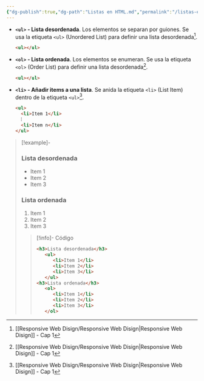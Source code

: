 ```yaml
---
{"dg-publish":true,"dg-path":"Listas en HTML.md","permalink":"/listas-en-html/","hide":true,"tags":["programation","HTML","DVC/RWD/1","publish"]}
---
```


[^1]: [[Responsive Web Disign/Responsive Web Disign\|Responsive Web Disign]] - Cap 1

- **`<ul>` - Lista desordenada**. Los elementos se separan por guiones. Se usa la etiqueta `<ul>` (Unordered List) para definir una lista desordenada[^1].
   ```HTML 
   <ul></ul>
   ```

- **`<ol>` - Lista ordenada**. Los elementos se enumeran. Se usa la etiqueta `<ol>` (Order List) para definir una lista desordenada[^1].
   ```HTML 
   <ul></ul>
   ```

- **`<li>` - Añadir items a una lista**. Se anida la etiqueta `<li>` (List Item) dentro de la etiqueta `<ul>`[^1].
   ```HTML 
   <ul>
     <li>Item 1</li>
     ⁝
     <li>Item n</li>
   </ul>
   ```

> [!example]-
> <h3>Lista desordenada</h3>
>   <ul><li>Item 1</li><li>Item 2</li><li>Item 3</li></ul>
> <h3>Lista ordenada</h3>
>   <ol><li>Item 1</li><li>Item 2</li><li>Item 3</li></ol>
> 
> > [!info]- Código
> > ```html
> > <h3>Lista desordenada</h3>
> >    <ul>
> >       <li>Item 1</li>
> >       <li>Item 2</li>
> >       <li>Item 3</li>
> >    </ul>
> > <h3>Lista ordenada</h3>
> >    <ol>
> >       <li>Item 1</li>
> >       <li>Item 2</li>
> >       <li>Item 3</li>
> >    </ol>
> > ```

